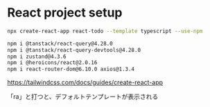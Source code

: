 # React project setup
```bash
npx create-react-app react-todo --template typescript --use-npm
```
```bash
npm i @tanstack/react-query@4.28.0
npm i @tanstack/react-query-devtools@4.28.0
npm i zustand@4.3.6
npm i @heroicons/react@2.0.16
npm i react-router-dom@6.10.0 axios@1.3.4
```
https://tailwindcss.com/docs/guides/create-react-app


「ra」と打つと、デフォルトテンプレートが表示される
